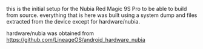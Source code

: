 this is the initial setup for the Nubia Red Magic 9S Pro to be able to build from source.
everything that is here was built using a system dump and files extracted from the device except for hardware/nubia.

hardware/nubia was obtained from https://github.com/LineageOS/android_hardware_nubia
